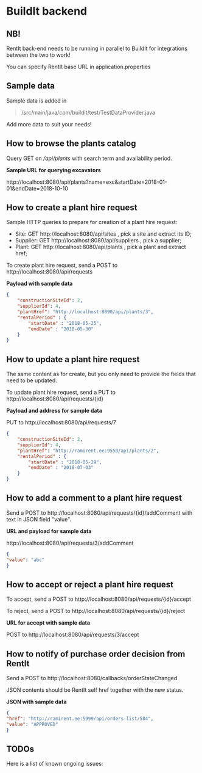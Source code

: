 BuildIt backend
============

NB!
------------
RentIt back-end needs to be running in parallel to BuildIt for integrations between the two to work!

You can specify RentIt base URL in application.properties

Sample data
------------

Sample data is added in

> /src/main/java/com/buildit/test/TestDataProvider.java

Add more data to suit your needs!

How to browse the plants catalog
------------

Query GET on */api/plants* with search term and availability period.

**Sample URL for querying excavators**

http://localhost:8080/api/plants?name=exc&startDate=2018-01-01&endDate=2018-10-10

How to create a plant hire request
------------

Sample HTTP queries to prepare for creation of a plant hire request:

  * Site: GET http://localhost:8080/api/sites , pick a site and extract its ID;
  * Supplier: GET http://localhost:8080/api/suppliers , pick a supplier;
  * Plant: GET http://localhost:8080/api/plants , pick a plant and extract href;

To create plant hire request, send a POST to http://localhost:8080/api/requests

**Payload with sample data**

~~~json
{
	"constructionSiteId": 2,
	"supplierId": 4,
	"plantHref": "http://localhost:8090/api/plants/3",
	"rentalPeriod" : {
	    "startDate" : "2018-05-25",
	    "endDate" : "2018-05-30"
	}
}
~~~

How to update a plant hire request
------------

The same content as for create, but you only need to provide the fields that need to be updated. 

To update plant hire request, send a PUT to http://localhost:8080/api/requests/{id}

**Payload and address for sample data**

PUT to http://localhost:8080/api/requests/7

~~~json
{
	"constructionSiteId": 2,
	"supplierId": 4,
	"plantHref": "http://ramirent.ee:9550/api/plants/2",
	"rentalPeriod" : {
	    "startDate" : "2018-05-29",
	    "endDate" : "2018-07-03"
	}
}
~~~

How to add a comment to a plant hire request
------------

Send a POST to http://localhost:8080/api/requests/{id}/addComment with text in JSON field "value".

**URL and payload for sample data**

http://localhost:8080/api/requests/3/addComment

~~~json
{
"value": "abc"
}
~~~

How to accept or reject a plant hire request
------------

To accept, send a POST to http://localhost:8080/api/requests/{id}/accept

To reject, send a POST to http://localhost:8080/api/requests/{id}/reject

**URL for accept with sample data**

POST to http://localhost:8080/api/requests/3/accept

How to notify of purchase order decision from RentIt
------------

Send a POST to http://localhost:8080/callbacks/orderStateChanged

JSON contents should be RentIt self href together with the new status.

**JSON with sample data**

~~~json
{
"href": "http://ramirent.ee:5999/api/orders-list/584",
"value": "APPROVED"
}
~~~

TODOs
------------

Here is a list of known ongoing issues:

    